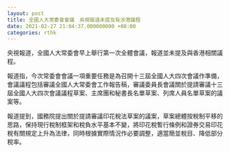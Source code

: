 ```yaml
---
layout: post
title: 全國人大常委會會議　央視報道未提及有涉港議程
date: 2021-02-27 21:04:37.000000000 +08:00
categories: rthk
---
```


央視報道，全國人大常委會早上舉行第一次全體會議，報道並未提及與香港相關議程。

報道指，今次常委會會議一項重要任務是為召開十三屆全國人大四次會議作準備，會議議程包括審議全國人大常委會工作報告稿，審議委員長會議關於提請審議十三屆全國人大四次會議議程草案、主席團和秘書長名單草案、列席人員名單草案的議案等。

報道提到，國務院提出關於提請審議印花稅法草案的議案，草案總體按稅制平移的思路，保持現行稅制框架和稅負水平基本不變，將印花稅暫行條例和證券交易印花稅有關規定上升為法律，同時根據實際情況作必要調整，適當簡並稅目、降低部分稅率。
